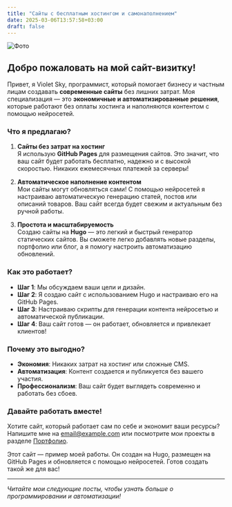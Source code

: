 ```yaml
---
title: "Сайты с бесплатным хостингом и самонаполнением"
date: 2025-03-06T13:57:58+03:00
draft: false
---
```

![Фото](images/first.png)  

## Добро пожаловать на мой сайт-визитку!

Привет, я Violet Sky, программист, который помогает бизнесу и частным лицам создавать **современные сайты** без лишних затрат. Моя специализация — это **экономичные и автоматизированные решения**, которые работают без оплаты хостинга и наполняются контентом с помощью нейросетей.

### Что я предлагаю?

1. **Сайты без затрат на хостинг**  
   Я использую **GitHub Pages** для размещения сайтов. Это значит, что ваш сайт будет работать бесплатно, надежно и с высокой скоростью. Никаких ежемесячных платежей за серверы!

2. **Автоматическое наполнение контентом**  
   Мои сайты могут обновляться сами! С помощью нейросетей я настраиваю автоматическую генерацию статей, постов или описаний товаров. Ваш сайт всегда будет свежим и актуальным без ручной работы.

3. **Простота и масштабируемость**  
   Создаю сайты на **Hugo** — это легкий и быстрый генератор статических сайтов. Вы сможете легко добавлять новые разделы, портфолио или блог, а я помогу настроить автоматизацию обновлений.

### Как это работает?

- **Шаг 1**: Мы обсуждаем ваши цели и дизайн.
- **Шаг 2**: Я создаю сайт с использованием Hugo и настраиваю его на GitHub Pages.
- **Шаг 3**: Настраиваю скрипты для генерации контента нейросетью и автоматической публикации.
- **Шаг 4**: Ваш сайт готов — он работает, обновляется и привлекает клиентов!

### Почему это выгодно?

- **Экономия**: Никаких затрат на хостинг или сложные CMS.
- **Автоматизация**: Контент создается и публикуется без вашего участия.
- **Профессионализм**: Ваш сайт будет выглядеть современно и работать без сбоев.

### Давайте работать вместе!

Хотите сайт, который работает сам по себе и экономит ваши ресурсы? Напишите мне на [email@example.com](mailto:email@example.com) или посмотрите мои проекты в разделе [Портфолио](/portfolio/).

Этот сайт — пример моей работы. Он создан на Hugo, размещен на GitHub Pages и обновляется с помощью нейросетей. Готов создать такой же для вас!

---

*Читайте мои следующие посты, чтобы узнать больше о программировании и автоматизации!*

